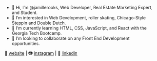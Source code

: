 - 👋 Hi, I’m @jamillerooks, Web Developer, Real Estate Marketing Expert, and Student.
- 👀 I’m interested in Web Development, roller skating, Chicago-Style Steppin and Double Dutch.
- 🌱 I’m currently learning HTML, CSS, JavaScript, and React with the Georgia Tech Bootcamp.
- 💞️ I’m looking to collaborate on any Front End Development opportunities.


🏡 [website][website] **|** 
📷 [instagram][instagram] **|** 
👔 [linkedin][linkedin]

[website]: https://SparrowRentals.com
[instagram]: https://instagram.com/jamillerooks1
[linkedin]: https://linkedin.com/in/jamillerooks

